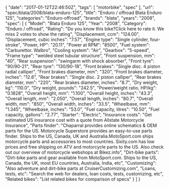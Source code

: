 {
    "date": "2017-01-12T22:46:50Z",
    "tags": [
        "motorbike",
        "spec"
    ],
    "url": "spec\/blata\/2008\/blata-enduro-125",
    "title": "Enduro \/ offroad Blata Enduro 125",
    "categories": "Enduro-offroad",
    "brands": "blata",
    "years": "2008",
    "spec": [
        {
            "Model": "Blata Enduro 125",
            "Year": "2008",
            "Category": "Enduro \/ offroad",
            "Rating": "Do you know this bike?Click here to rate it. We miss 2 votes to show the rating",
            "Displacement, ccm": "124.00",
            "Displacement, cubic inches": "7.57",
            "Engine type": "Single cylinder, four-stroke",
            "Power, HP": "20.11",
            "Power at RPM": "8500",
            "Fuel system": "Carburettor. Walbro",
            "Cooling system": "Air",
            "Gearbox": "5-speed",
            "Frame type": "welded steel tubular structure",
            "Front suspension, mm": "40",
            "Rear suspension": "swingarm with shock absorber",
            "Front tyre": "90\/90-21",
            "Rear tyre": "130\/90-18",
            "Front brakes": "Single disc. 4 piston radial calliper",
            "Front brakes diameter, mm": "320",
            "Front brakes diameter, inches": "12.6",
            "Rear brakes": "Single disc. 2 piston calliper",
            "Rear brakes diameter, mm": "220",
            "Rear brakes diameter, inches": "8.7",
            "Dry weight, kg": "110.0",
            "Dry weight, pounds": "242.5",
            "Power\/weight ratio, HP\/kg": "0.1828",
            "Overall height, mm": "1.100",
            "Overall height, inches": "43.3",
            "Overall length, mm": "2.050",
            "Overall length, inches": "80.7",
            "Overall width, mm": "850",
            "Overall width, inches": "33.5",
            "Wheelbase, mm": "1.345",
            "Wheelbase, inches": "53.0",
            "Fuel capacity, litres": "10.50",
            "Fuel capacity, gallons": "2.77",
            "Starter": "Electric",
            "Insurance costs": "Get estimated US insurance cost with a quote from Allstate Motorcycle Insurance",
            "Parts finder": "Chaparral provides online schematics & OEM parts for the US.   Motorcycle Superstore provides an easy-to-use parts finder. Ships to the US, Canada, UK and Australia.MotoSport.com ships motorcycle parts and accessories to most countries.    Sixity.com has low prices and free shipping on ATV and motorcycle parts to the US. Also check out our overview of motorcycle webshops at Bikez.info",
            "Dirt-bike parts": "Dirt-bike parts and gear available from MotoSport.com. Ships to the US, Canada, the UK, most EU countries, Australia, India, etc",
            "Customizing": "Also adventure and dirt-bike parts at CruiserCustomizing.com",
            "Loans, tests, etc": "Search the web for dealers, loan costs, tests, customizing, etc",
            "Related bikes": "List related bikes for comparison of specs"
        }
    ]
}